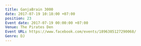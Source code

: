 ```yaml
---
title: GanjaBrain 3000
date: 2017-07-19 10:18:00 +07:00
position: 23
Event date: 2017-07-19 00:00:00 +07:00
Venue: The Pirates Den
Event URL: https://www.facebook.com/events/1896385127290068/
Genre: DJ
---
```


